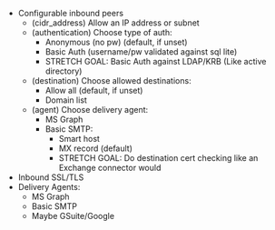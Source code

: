  * Configurable inbound peers
    * (cidr_address) Allow an IP address or subnet
    * (authentication) Choose type of auth: 
      * Anonymous (no pw) (default, if unset)
      * Basic Auth (username/pw validated against sql lite)
      * STRETCH GOAL: Basic Auth against LDAP/KRB (Like active directory)
    * (destination) Choose allowed destinations:
      * Allow all (default, if unset)
      * Domain list
    * (agent) Choose delivery agent:
      * MS Graph
      * Basic SMTP:
        * Smart host
        * MX record (default)
        * STRETCH GOAL: Do destination cert checking like an Exchange connector would
* Inbound SSL/TLS
* Delivery Agents:
    * MS Graph
    * Basic SMTP
    * Maybe GSuite/Google